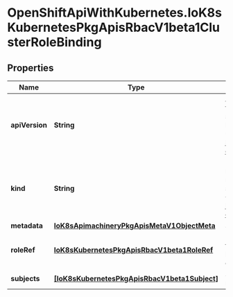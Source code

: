 # OpenShiftApiWithKubernetes.IoK8sKubernetesPkgApisRbacV1beta1ClusterRoleBinding

## Properties
Name | Type | Description | Notes
------------ | ------------- | ------------- | -------------
**apiVersion** | **String** | APIVersion defines the versioned schema of this representation of an object. Servers should convert recognized schemas to the latest internal value, and may reject unrecognized values. More info: http://releases.k8s.io/HEAD/docs/devel/api-conventions.md#resources | [optional] 
**kind** | **String** | Kind is a string value representing the REST resource this object represents. Servers may infer this from the endpoint the client submits requests to. Cannot be updated. In CamelCase. More info: http://releases.k8s.io/HEAD/docs/devel/api-conventions.md#types-kinds | [optional] 
**metadata** | [**IoK8sApimachineryPkgApisMetaV1ObjectMeta**](IoK8sApimachineryPkgApisMetaV1ObjectMeta.md) | Standard object&#39;s metadata. | [optional] 
**roleRef** | [**IoK8sKubernetesPkgApisRbacV1beta1RoleRef**](IoK8sKubernetesPkgApisRbacV1beta1RoleRef.md) | RoleRef can only reference a ClusterRole in the global namespace. If the RoleRef cannot be resolved, the Authorizer must return an error. | 
**subjects** | [**[IoK8sKubernetesPkgApisRbacV1beta1Subject]**](IoK8sKubernetesPkgApisRbacV1beta1Subject.md) | Subjects holds references to the objects the role applies to. | 


